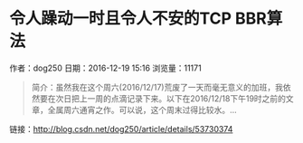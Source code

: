# 令人躁动一时且令人不安的TCP BBR算法
作者：dog250
日期：2016-12-19 15:16
浏览量：11171
> 简介：虽然我在这个周六(2016/12/17)荒废了一天而毫无意义的加班，我依然要在次日把上一周的点滴记录下来。以下在2016/12/18下午19时之前的文章，全属周六通宵之作。可以说，这个周末过得比较水。...

 链接：http://blog.csdn.net/dog250/article/details/53730374
